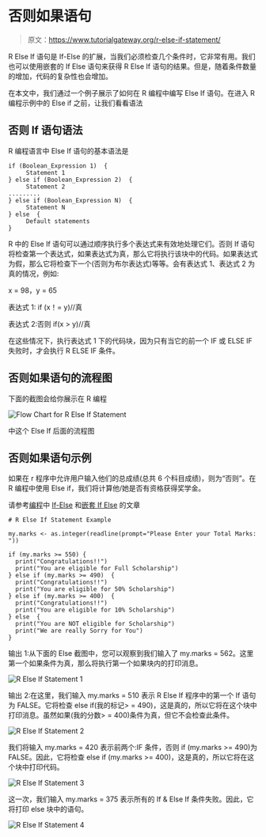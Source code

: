 # 否则如果语句

> 原文：<https://www.tutorialgateway.org/r-else-if-statement/>

R Else If 语句是 If-Else 的扩展，当我们必须检查几个条件时，它非常有用。我们也可以使用嵌套的 If Else 语句来获得 R Else If 语句的结果。但是，随着条件数量的增加，代码的复杂性也会增加。

在本文中，我们通过一个例子展示了如何在 R 编程中编写 Else If 语句。在进入 R 编程示例中的 Else if 之前，让我们看看语法

## 否则 If 语句语法

R 编程语言中 Else If 语句的基本语法是

```
if (Boolean_Expression 1)  {
     Statement 1
} else if (Boolean_Expression 2)  {
     Statement 2
.........
} else if (Boolean_Expression N)  {
     Statement N
} else  {
     Default statements
}
```

R 中的 Else If 语句可以通过顺序执行多个表达式来有效地处理它们。否则 If 语句将检查第一个表达式，如果表达式为真，那么它将执行该块中的代码。如果表达式为假，那么它将检查下一个(否则为布尔表达式)等等。会有表达式 1、表达式 2 为真的情况，例如:

x = 98，y = 65

表达式 1: if (x！= y)//真

表达式 2:否则 if(x > y)//真

在这些情况下，执行表达式 1 下的代码块，因为只有当它的前一个 IF 或 ELSE IF 失败时，才会执行 R ELSE IF 条件。

## 否则如果语句的流程图

下面的截图会给你展示在 R 编程

![Flow Chart for R Else If Statement](img/0f13aa923944456074f7c66131249b9d.png)

中这个 Else If 后面的流程图

## 否则如果语句示例

如果在 r 程序中允许用户输入他们的总成绩(总共 6 个科目成绩)，则为“否则”。在 R 编程中使用 Else if，我们将计算他/她是否有资格获得奖学金。

请参考[编程](https://www.tutorialgateway.org/r-programming/)中 [If-Else](https://www.tutorialgateway.org/r-if-else-statement/) 和[嵌套 If Else](https://www.tutorialgateway.org/nested-if-else-in-r/) 的文章

```
# R Else If Statement Example

my.marks <- as.integer(readline(prompt="Please Enter your Total Marks: "))

if (my.marks >= 550) {
  print("Congratulations!!") 
  print("You are eligible for Full Scholarship")
} else if (my.marks >= 490)  {
  print("Congratulations!!") 
  print("You are eligible for 50% Scholarship")
} else if (my.marks >= 400)  {
  print("Congratulations!!") 
  print("You are eligible for 10% Scholarship")
} else  {
  print("You are NOT eligible for Scholarship")
  print("We are really Sorry for You")
}
```

输出 1:从下面的 Else 截图中，您可以观察到我们输入了 my.marks = 562。这里第一个如果条件为真，那么将执行第一个如果块内的打印消息。

![R Else If Statement 1](img/eca1415141ec84f6c54c16c1a37fc1d8.png)

输出 2:在这里，我们输入 my.marks = 510 表示 R Else If 程序中的第一个 If 语句为 FALSE。它将检查 else if(我的标记> = 490)，这是真的，所以它将在这个块中打印消息。虽然如果(我的分数> = 400)条件为真，但它不会检查此条件。

![R Else If Statement 2](img/71adad2b9b0cb5b0c3d301da5eab2a9b.png)

我们将输入 my.marks = 420 表示前两个:IF 条件，否则 if (my.marks >= 490)为 FALSE。因此，它将检查 else if (my.marks >= 400)，这是真的，所以它将在这个块中打印代码。

![R Else If Statement 3](img/018bcaa44598c4cf3c4e1091a5c22769.png)

这一次，我们输入 my.marks = 375 表示所有的 If & Else If 条件失败。因此，它将打印 else 块中的语句。

![R Else If Statement 4](img/7d6fe88909d1f311674db651ff588a47.png)